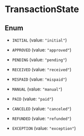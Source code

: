 

# TransactionState

## Enum


* `INITIAL` (value: `"initial"`)

* `APPROVED` (value: `"approved"`)

* `PENDING` (value: `"pending"`)

* `RECEIVED` (value: `"received"`)

* `MISPAID` (value: `"mispaid"`)

* `MANUAL` (value: `"manual"`)

* `PAID` (value: `"paid"`)

* `CANCELED` (value: `"canceled"`)

* `REFUNDED` (value: `"refunded"`)

* `EXCEPTION` (value: `"exception"`)



